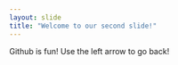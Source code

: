 ```yaml
---
layout: slide
title: "Welcome to our second slide!"
---
```

Github is fun!
Use the left arrow to go back!

